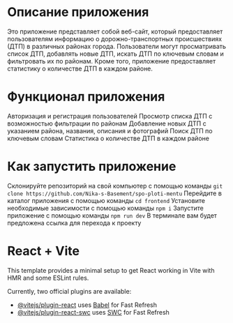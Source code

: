 # Описание приложения
Это приложение представляет собой веб-сайт, который предоставляет пользователям информацию о дорожно-транспортных происшествиях (ДТП) в различных районах города. Пользователи могут просматривать список ДТП, добавлять новые ДТП, искать ДТП по ключевым словам и фильтровать их по районам. Кроме того, приложение предоставляет статистику о количестве ДТП в каждом районе.

# Функционал приложения
Авторизация и регистрация пользователей
Просмотр списка ДТП с возможностью фильтрации по районам
Добавление новых ДТП с указанием района, названия, описания и фотографий
Поиск ДТП по ключевым словам
Статистика о количестве ДТП в каждом районе

# Как запустить приложение
Склонируйте репозиторий на свой компьютер с помощью команды `git clone https://github.com/Nika-s-Basement/spo-ploti-mentu`
Перейдите в каталог приложения с помощью команды `cd frontend`
Установите необходимые зависимости с помощью команды `npm i`
Запустите приложение с помощью команды `npm run dev`
В терминале вам будет предложена ссылка для перехода к проекту

# React + Vite

This template provides a minimal setup to get React working in Vite with HMR and some ESLint rules.

Currently, two official plugins are available:

- [@vitejs/plugin-react](https://github.com/vitejs/vite-plugin-react/blob/main/packages/plugin-react/README.md) uses [Babel](https://babeljs.io/) for Fast Refresh
- [@vitejs/plugin-react-swc](https://github.com/vitejs/vite-plugin-react-swc) uses [SWC](https://swc.rs/) for Fast Refresh


